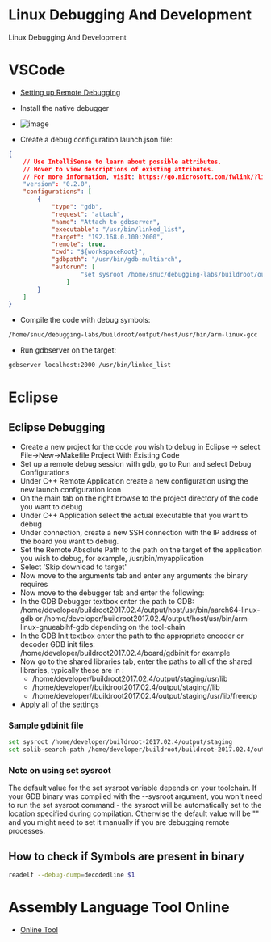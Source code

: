 # Linux Debugging And Development
Linux Debugging And Development

# VSCode

- [Setting up Remote Debugging](https://opencoursehub.cs.sfu.ca/bfraser/grav-cms/cmpt433/guides/files/DebuggingGuide.pdf)

- Install the native debugger
- ![image](https://user-images.githubusercontent.com/12407183/203298495-6a8a42cc-7903-4c2b-8356-4763b9bd44ab.png)
- Create a debug configuration launch.json file:
```json
{
    // Use IntelliSense to learn about possible attributes.
    // Hover to view descriptions of existing attributes.
    // For more information, visit: https://go.microsoft.com/fwlink/?linkid=830387
    "version": "0.2.0",
    "configurations": [
        {
            "type": "gdb",
            "request": "attach",
            "name": "Attach to gdbserver",
            "executable": "/usr/bin/linked_list",
            "target": "192.168.0.100:2000",
            "remote": true,
            "cwd": "${workspaceRoot}", 
            "gdbpath": "/usr/bin/gdb-multiarch",
            "autorun": [
                    "set sysroot /home/snuc/debugging-labs/buildroot/output/staging"
                ]
        }
    ]
}
```
- Compile the code with debug symbols:
```sh
/home/snuc/debugging-labs/buildroot/output/host/usr/bin/arm-linux-gcc  linked_list.c -g -Wall -Werror -o linked_list
```
- Run gdbserver on the target:
```sh
gdbserver localhost:2000 /usr/bin/linked_list
```
# Eclipse

## Eclipse Debugging
- Create a new project for the code you wish to debug in Eclipse -> select File->New->Makefile
Project With Existing Code
- Set up a remote debug session with gdb, go to Run and select Debug Configurations
- Under C++ Remote Application create a new configuration using the new launch configuration icon
- On the main tab on the right browse to the project directory of the code you want to debug
- Under C++ Application select the actual executable that you want to debug
- Under connection, create a new SSH connection with the IP address of the board you want
to debug.
- Set the Remote Absolute Path to the path on the target of the application you wish to debug, for example, /usr/bin/myapplication
- Select 'Skip download to target'
- Now move to the arguments tab and enter any arguments the binary requires
- Now move to the debugger tab and enter the following:
- In the GDB Debugger textbox enter the path to GDB: /home/developer/buildroot2017.02.4/output/host/usr/bin/aarch64-linux-gdb or /home/developer/buildroot2017.02.4/output/host/usr/bin/arm-linux-gnueabihf-gdb depending on the tool-chain
- In the GDB Init textbox enter the path to the appropriate encoder or decoder GDB init files: /home/developer/buildroot2017.02.4/board/gdbinit for example
- Now go to the shared libraries tab, enter the paths to all of the shared libraries, typically these are in :  
    - /home/developer/buildroot2017.02.4/output/staging/usr/lib
    - /home/developer//buildroot2017.02.4/output/staging//lib
    - /home/developer//buildroot2017.02.4/output/staging/usr/lib/freerdp
- Apply all of the settings


### Sample gdbinit file

```sh
set sysroot /home/developer/buildroot-2017.02.4/output/staging
set solib-search-path /home/developer/buildroot/buildroot-2017.02.4/output/staging/usr/lib

```


### Note on using set sysroot

The default value for the set sysroot variable depends on your toolchain. If your GDB binary was compiled with the --sysroot argument, you won't need to run the set sysroot command - the sysroot will be automatically set to the location specified during compilation. Otherwise the default value will be "" and you might need to set it manually if you are debugging remote processes.

## How to check if Symbols are present in binary

```sh
readelf --debug-dump=decodedline $1
```

# Assembly Language Tool Online

- [Online Tool](https://godbolt.org/)



